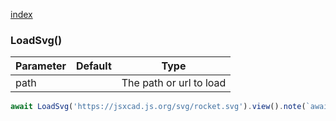 [index](../../nb/api/index.md)
### LoadSvg()
Parameter|Default|Type
---|---|---
path||The path or url to load

```JavaScript
await LoadSvg('https://jsxcad.js.org/svg/rocket.svg').view().note(`await LoadSvg('https://jsxcad.js.org/svg/rocket.svg')`);
```
